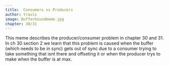 ```yaml
---
title:  Consumers vs Producers
author: travis
image: Bufferboundmeme.jpg
chapter: 30/31
---
```

This meme describes the producer/consumer problem in chapter 30 and 31. In ch 30 section 2 we learn that this problem is caused when the buffer (which needs to be in sync) gets out of sync due to a consumer trying to take something that isnt there and offseting it or when the producer trys to make when the buffer is at max.